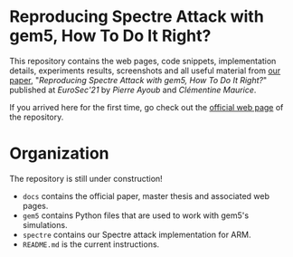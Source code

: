# Reproducing Spectre Attack with gem5, How To Do It Right?

This repository contains the web pages, code snippets, implementation details,
experiments results, screenshots and all useful material from [our
paper](https://github.com/pierreay/reproduce-spectre-gem5/blob/main/docs/paper.pdf),
"_Reproducing Spectre Attack with gem5, How To Do It Right?_" published at
_EuroSec'21_ by _Pierre Ayoub_ and _Clémentine Maurice_.

If you arrived here for the first time, go check out the [official web
page](https://pierreay.github.io/reproduce-spectre-gem5/) of the repository.

# Organization

The repository is still under construction!

- `docs` contains the official paper, master thesis and associated web pages.
- `gem5` contains Python files that are used to work with gem5's simulations.
- `spectre` contains our Spectre attack implementation for ARM.
- `README.md` is the current instructions.
